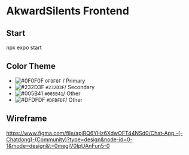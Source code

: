 # AkwardSilents Frontend

## Start
npx expo start

## Color Theme

- ![#0F0F0F](https://placehold.co/15x15/0F0F0F/0F0F0F.png) `0F0F0F` / Primary
- ![#232D3F](https://placehold.co/15x15/232D3F/232D3F.png) `#232D3F`/ Secondary
- ![#005B41](https://placehold.co/15x15/005B41/005B41.png) `#005B41`/ Other
- ![#DFDFDF](https://placehold.co/15x15/DFDFDF/DFDFDF.png) `#DFDFDF`/ Other

## Wireframe

https://www.figma.com/file/apjRQ6YHz6XdwOFT44NSd0/Chat-App.-(-Chatdong)-(Community)?type=design&node-id=0-1&mode=design&t=0meglV0IpUAnFun5-0
